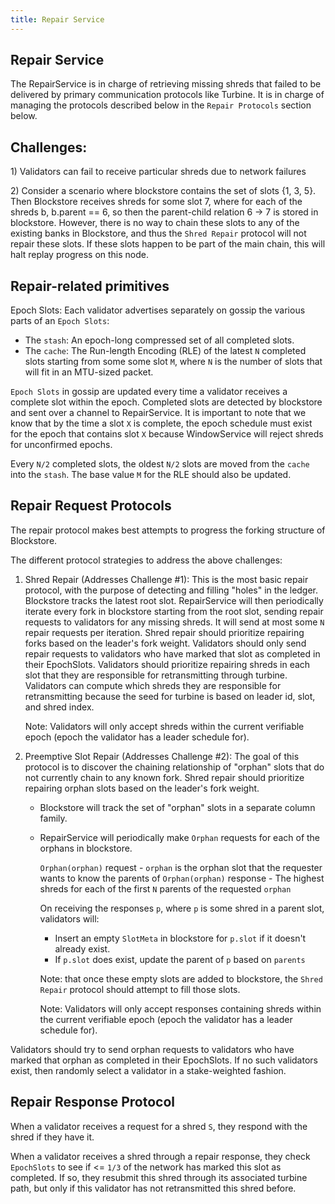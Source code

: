 ```yaml
---
title: Repair Service
---
```


## Repair Service

The RepairService is in charge of retrieving missing shreds that failed to be
delivered by primary communication protocols like Turbine. It is in charge of
managing the protocols described below in the `Repair Protocols` section below.

## Challenges:

1\) Validators can fail to receive particular shreds due to network failures

2\) Consider a scenario where blockstore contains the set of slots {1, 3, 5}.
Then Blockstore receives shreds for some slot 7, where for each of the shreds
b, b.parent == 6, so then the parent-child relation 6 -&gt; 7 is stored in
blockstore. However, there is no way to chain these slots to any of the
existing banks in Blockstore, and thus the `Shred Repair` protocol will not
repair these slots. If these slots happen to be part of the main chain, this
will halt replay progress on this node.

## Repair-related primitives

Epoch Slots:
Each validator advertises separately on gossip the various parts of an
`Epoch Slots`:

- The `stash`: An epoch-long compressed set of all completed slots.
- The `cache`: The Run-length Encoding (RLE) of the latest `N` completed
  slots starting from some some slot `M`, where `N` is the number of slots
  that will fit in an MTU-sized packet.

`Epoch Slots` in gossip are updated every time a validator receives a
complete slot within the epoch. Completed slots are detected by blockstore
and sent over a channel to RepairService. It is important to note that we
know that by the time a slot `X` is complete, the epoch schedule must exist
for the epoch that contains slot `X` because WindowService will reject
shreds for unconfirmed epochs.

Every `N/2` completed slots, the oldest `N/2` slots are moved from the
`cache` into the `stash`. The base value `M` for the RLE should also
be updated.

## Repair Request Protocols

The repair protocol makes best attempts to progress the forking structure of
Blockstore.

The different protocol strategies to address the above challenges:

1. Shred Repair \(Addresses Challenge \#1\): This is the most basic repair
   protocol, with the purpose of detecting and filling "holes" in the ledger.
   Blockstore tracks the latest root slot. RepairService will then periodically
   iterate every fork in blockstore starting from the root slot, sending repair
   requests to validators for any missing shreds. It will send at most some `N`
   repair requests per iteration. Shred repair should prioritize repairing
   forks based on the leader's fork weight. Validators should only send repair
   requests to validators who have marked that slot as completed in their
   EpochSlots. Validators should prioritize repairing shreds in each slot
   that they are responsible for retransmitting through turbine. Validators can
   compute which shreds they are responsible for retransmitting because the
   seed for turbine is based on leader id, slot, and shred index.

   Note: Validators will only accept shreds within the current verifiable
   epoch \(epoch the validator has a leader schedule for\).

2. Preemptive Slot Repair \(Addresses Challenge \#2\): The goal of this
   protocol is to discover the chaining relationship of "orphan" slots that do not
   currently chain to any known fork. Shred repair should prioritize repairing
   orphan slots based on the leader's fork weight.

   - Blockstore will track the set of "orphan" slots in a separate column family.
   - RepairService will periodically make `Orphan` requests for each of
     the orphans in blockstore.

     `Orphan(orphan)` request - `orphan` is the orphan slot that the
     requester wants to know the parents of `Orphan(orphan)` response -
     The highest shreds for each of the first `N` parents of the requested
     `orphan`

     On receiving the responses `p`, where `p` is some shred in a parent slot,
     validators will:

     - Insert an empty `SlotMeta` in blockstore for `p.slot` if it doesn't
       already exist.
     - If `p.slot` does exist, update the parent of `p` based on `parents`

     Note: that once these empty slots are added to blockstore, the
     `Shred Repair` protocol should attempt to fill those slots.

     Note: Validators will only accept responses containing shreds within the
     current verifiable epoch \(epoch the validator has a leader schedule
     for\).

Validators should try to send orphan requests to validators who have marked that
orphan as completed in their EpochSlots. If no such validators exist, then
randomly select a validator in a stake-weighted fashion.

## Repair Response Protocol

When a validator receives a request for a shred `S`, they respond with the
shred if they have it.

When a validator receives a shred through a repair response, they check
`EpochSlots` to see if <= `1/3` of the network has marked this slot as
completed. If so, they resubmit this shred through its associated turbine
path, but only if this validator has not retransmitted this shred before.
